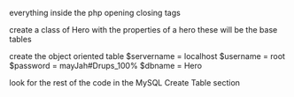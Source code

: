 everything inside the php opening closing tags <?php  ?>

create a class of Hero with the properties of a hero
  these will be the base tables
  
create the object oriented table
  $servername = localhost
   $username = root
   $password = mayJah#Drups_100%
   $dbname = Hero
   
   look for the rest of the code in the MySQL Create Table section
   
